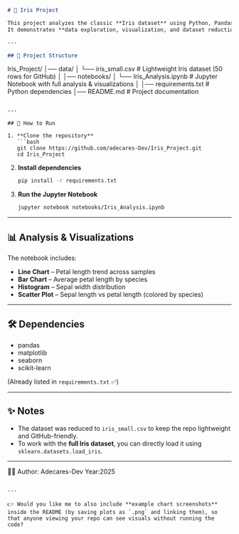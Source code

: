 ```markdown
# 🌸 Iris Project

This project analyzes the classic **Iris dataset** using Python, Pandas, Matplotlib, Seaborn, and Scikit-learn.  
It demonstrates **data exploration, visualization, and dataset reduction** for GitHub-friendly sharing.

---

## 📂 Project Structure
```

Iris_Project/
│── data/
│   └── iris_small.csv        # Lightweight Iris dataset (50 rows for GitHub)
│
│── notebooks/
│   └── Iris_Analysis.ipynb   # Jupyter Notebook with full analysis & visualizations
│
│── requirements.txt          # Python dependencies
│── README.md                 # Project documentation

````

---

## 🚀 How to Run

1. **Clone the repository**
   ```bash
   git clone https://github.com/adecares-Dev/Iris_Project.git
   cd Iris_Project
````

2. **Install dependencies**

   ```bash
   pip install -r requirements.txt
   ```

3. **Run the Jupyter Notebook**

   ```bash
   jupyter notebook notebooks/Iris_Analysis.ipynb
   ```

---

## 📊 Analysis & Visualizations

The notebook includes:

* **Line Chart** – Petal length trend across samples
* **Bar Chart** – Average petal length by species
* **Histogram** – Sepal width distribution
* **Scatter Plot** – Sepal length vs petal length (colored by species)

---

## 🛠 Dependencies

* pandas
* matplotlib
* seaborn
* scikit-learn

(Already listed in `requirements.txt` ✅)

---

## ✨ Notes

* The dataset was reduced to `iris_small.csv` to keep the repo lightweight and GitHub-friendly.
* To work with the **full Iris dataset**, you can directly load it using `sklearn.datasets.load_iris`.

---
👨‍💻 Author: Adecares-Dev
Year:2025

```

---

👉 Would you like me to also include **example chart screenshots** inside the README (by saving plots as `.png` and linking them), so that anyone viewing your repo can see visuals without running the code?
```
